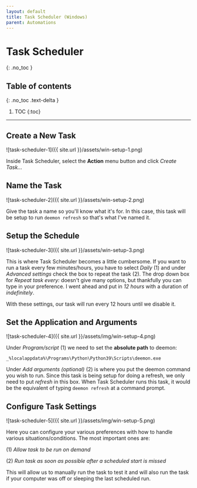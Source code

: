 ```yaml
---
layout: default
title: Task Scheduler (Windows)
parent: Automations
---
```


# Task Scheduler
{: .no_toc }

## Table of contents
{: .no_toc .text-delta }

1. TOC
{:toc}

---

## Create a New Task
![task-scheduler-1]({{ site.url }}/assets/win-setup-1.png)

Inside Task Scheduler, select the **Action** menu button and click _Create Task..._


## Name the Task
![task-scheduler-2]({{ site.url }}/assets/win-setup-2.png)

Give the task a name so you'll know what it's for. In this case, this task will be setup to run
`deemon refresh` so that's what I've named it.


## Setup the Schedule
![task-scheduler-3]({{ site.url }}/assets/win-setup-3.png)

This is where Task Scheduler becomes a little cumbersome. If you want to run a task every few minutes/hours, 
you have to select _Daily_ (1) and under _Advanced settings_ check the box to repeat the task (2). The drop down 
box for _Repeat task every:_ doesn't give many options, but thankfully you can type in your preference. I went 
ahead and put in _12 hours_ with a duration of _indefinitely_.

With these settings, our task will run every 12 hours until we disable it.


## Set the Application and Arguments
![task-scheduler-4]({{ site.url }}/assets/img/win-setup-4.png)

Under _Program/script_ (1) we need to set the **absolute path** to deemon:

`_%localappdata%\Programs\Python\Python39\Scripts\deemon.exe`

Under _Add arguments (optional)_ (2) is where you put the deemon command you wish to run. Since this task is being 
setup for doing a refresh, we only need to put _refresh_ in this box. When Task Scheduler runs this task, it would be 
the equivalent of typing `deemon refresh` at a command prompt.


## Configure Task Settings
![task-scheduler-5]({{ site.url }}/assets/img/win-setup-5.png)

Here you can configure your various preferences with how to handle various situations/conditions. The most important 
ones are:

(1) _Allow task to be run on demand_

(2) _Run task as soon as possible after a scheduled start is missed_ 

This will allow us to manually run the task to test it and will also run the task if your computer was off or sleeping 
the last scheduled run.
